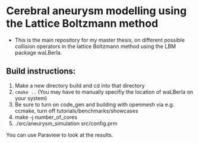 # Cerebral aneurysm modelling using the Lattice Boltzmann method

* This is the main repository for my master thesis, on different possible collision operators in the lattice Boltzmann method using the LBM package waLBerla.

## Build instructions:
1) Make a new directory build and cd into that directory
2) `cmake ..` (You may have to manually specifiy the location of waLBerla on your system)
3) Be sure to turn on code_gen and building with openmesh via e.g. ccmake, turn off tutorials/benchmarks/showcases
4) make -j number_of_cores
5) ./src/aneurysm_simulation src/config.prm

You can use Paraview to look at the results.
